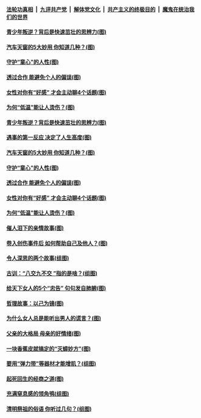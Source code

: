 

####  [法轮功真相](../../../../basic/blob/master/README.md?t=04090432) &nbsp;|&nbsp; [九评共产党](../../../../9ping.md/blob/master/README.md?t=04090432) &nbsp;|&nbsp; [解体党文化](../../../../jtdwh.md/blob/master/README.md?t=04090432)  &nbsp;|&nbsp; [共产主义的终极目的](../../../../gczydzjmd.md/blob/master/README.md?t=04090432) &nbsp;|&nbsp; [魔鬼在统治我们的世界](../../../../mgztzwmdsj.md/blob/master/README.md?t=04090432) 

#### [青少年叛逆？背后是快速茁壮的思辨力(图)](../pages/p8/968117.md?t=04090432) 

#### [汽车天窗的5大妙用 你知道几种？(图)](../pages/p8/968072.md?t=04090432) 

#### [守护“童心”的人性(图)](../pages/p8/967253.md?t=04090432) 

#### [透过合作 能避免个人的偏误(图)](../pages/p8/968010.md?t=04090432) 

#### [女性对你有“好感” 才会主动聊4个话题(图)](../pages/p8/968003.md?t=04090432) 

#### [为何“低温”能让人烫伤？(图)](../pages/p8/967929.md?t=04090432) 

#### [青少年叛逆？背后是快速茁壮的思辨力(图)](../pages/p8/968117.md?t=04090432) 

#### [遇事的第一反应 决定了人生高度(图)](../pages/p8/968109.md?t=04090432) 

#### [汽车天窗的5大妙用 你知道几种？(图)](../pages/p8/968072.md?t=04090432) 

#### [守护“童心”的人性(图)](../pages/p8/967253.md?t=04090432) 

#### [透过合作 能避免个人的偏误(图)](../pages/p8/968010.md?t=04090432) 

#### [女性对你有“好感” 才会主动聊4个话题(图)](../pages/p8/968003.md?t=04090432) 

#### [为何“低温”能让人烫伤？(图)](../pages/p8/967929.md?t=04090432) 

#### [催人泪下的亲情故事(图)](../pages/p8/966761.md?t=04090432) 

#### [卷入创伤事件后 如何帮助自己及他人？(图)](../pages/p8/967927.md?t=04090432) 

#### [令人深思的两个故事(组图)](../pages/p8/967484.md?t=04090432) 

#### [古训：“八交九不交 ”指的是啥？(组图)](../pages/p8/967808.md?t=04090432) 

#### [给天下女人的5个“忠告” 句句发自肺腑(图)](../pages/p8/967806.md?t=04090432) 

#### [哲理故事：以己为镜(图)](../pages/p8/967268.md?t=04090432) 

#### [为什么女人总是能听出男人的谎言？(图)](../pages/p8/967812.md?t=04090432) 

#### [父亲的大格局 母亲的好情绪(图)](../pages/p8/967261.md?t=04090432) 

#### [一块香蕉皮就搞定的“灭蟑妙方”(图)](../pages/p8/966957.md?t=04090432) 

#### [要用“弹力带”等器材才能增肌？(组图)](../pages/p8/967661.md?t=04090432) 

#### [起死回生的经商之道(图)](../pages/p8/967492.md?t=04090432) 

#### [充满窒息感的领角鸮(组图)](../pages/p8/967640.md?t=04090432) 

#### [清明祭祖的俗语 你听过几句？(组图)](../pages/p8/965739.md?t=04090432) 

